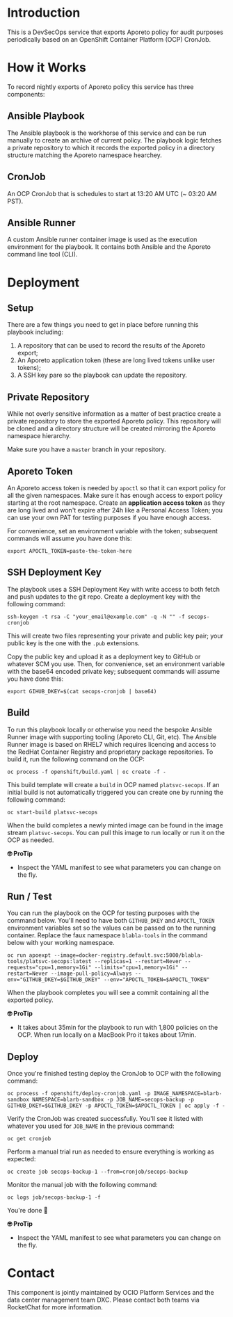 # Introduction

This is a DevSecOps service that exports Aporeto policy for audit purposes periodically based on an OpenShift Container Platform (OCP) CronJob.

# How it Works

To record nightly exports of Aporeto policy this service has three components:

## Ansible Playbook

The Ansible playbook is the workhorse of this service and can be run manually to create an archive of current policy. The playbook logic fetches a private repository to which it records the exported policy in a directory structure matching the Aporeto namespace hearchey.

## CronJob

An OCP CronJob that is schedules to start at 13:20 AM UTC (~ 03:20 AM PST). 

## Ansible Runner

A custom Ansible runner container image is used as the execution environment for the playbook. It contains both Ansible and the Aporeto command line tool (CLI).

# Deployment

## Setup

There are a few things you need to get in place before running this playbook including:

1. A repository that can be used to record the results of the Aporeto export;
2. An Aporeto application token (these are long lived tokens unlike user tokens);
3. A SSH key pare so the playbook can update the repository.

## Private Repository

While not overly sensitive information as a matter of best practice create a private repository to store the exported Aporeto policy. This repository will be cloned and a directory structure will be created mirroring the Aporeto namespace hierarchy.

Make sure you have a `master` branch in your repository.

## Aporeto Token

An Aporeto access token is needed by `apoctl` so that it can export policy for all the given namespaces. Make sure it has enough access to export policy starting at the root namespace. Create an **application access token** as they are long lived and won't expire after 24h like a Personal Access Token; you can use your own PAT for testing purposes if you have enough access. 

For convenience, set an environment variable with the token; subsequent commands will assume you have done this:

```console
export APOCTL_TOKEN=paste-the-token-here
```

## SSH Deployment Key

The playbook uses a SSH Deployment Key with write access to both fetch and push updates to the git repo. Create a deployment key with the following command:

```console
ssh-keygen -t rsa -C "your_email@example.com" -q -N "" -f secops-cronjob
```

This will create two files representing your private and public key pair; your public key is the one with the `.pub` extensions.

Copy the public key and upload it as a deployment key to GitHub or whatever SCM you use. Then, for convenience, set an environment variable with the base64 encoded private key; subsequent commands will assume you have done this:

```console
export GIHUB_DKEY=$(cat secops-cronjob | base64)
```

## Build

To run this playbook locally or otherwise you need the bespoke Ansible Runner image with supporting tooling (Aporeto CLI, Git, etc). The Ansible Runner image is based on RHEL7 which requires licencing and access to the RedHat Container Registry and proprietary package repositories. To build it, run the following command on the OCP:

```console
oc process -f openshift/build.yaml | oc create -f -
```

This build template will create a `build` in OCP named `platsvc-secops`. If an initial build is not automatically triggered you can create one by running the following command:

```console
oc start-build platsvc-secops
```

When the build completes a newly minted image can be found in the image stream `platsvc-secops`. You can pull this image to run locally or run it on the OCP as needed.

**🤓 ProTip**

- Inspect the YAML manifest to see what parameters you can change on the fly.

## Run / Test

You can run the playbook on the OCP for testing purposes with the command below. You'll need to have both `GITHUB_DKEY` and `APOCTL_TOKEN` environment variables set so the values can be passed on to the running container. Replace the faux namespace `blabla-tools` in the command below with your working namespace.

```console
oc run apoexpt --image=docker-registry.default.svc:5000/blabla-tools/platsvc-secops:latest --replicas=1 --restart=Never --requests="cpu=1,memory=1Gi" --limits="cpu=1,memory=1Gi" --restart=Never --image-pull-policy=Always --env="GITHUB_DKEY=$GITHUB_DKEY" --env="APOCTL_TOKEN=$APOCTL_TOKEN"
```

When the playbook completes you will see a commit containing all the exported policy.

**🤓 ProTip**

- It takes about 35min for the playbook to run with 1,800 policies on the OCP. When run locally on a MacBook Pro it takes about 17min.

## Deploy

Once you're finished testing deploy the CronJob to OCP with the following command:

```console
oc process -f openshift/deploy-cronjob.yaml -p IMAGE_NAMESPACE=blarb-sandbox NAMESPACE=blarb-sandbox -p JOB_NAME=secops-backup -p GITHUB_DKEY=$GITHUB_DKEY -p APOCTL_TOKEN=$APOCTL_TOKEN | oc apply -f -
```

Verify the CronJob was created successfully. You'll see it listed with whatever you used for `JOB_NAME` in the previous command:

```console
oc get cronjob
```

Perform a manual trial run as needed to ensure everything is working as expected:

```console
oc create job secops-backup-1 --from=cronjob/secops-backup
```

Monitor the manual job with the following command:

```console
oc logs job/secops-backup-1 -f
```

You're done 🙌

**🤓 ProTip**

- Inspect the YAML manifest to see what parameters you can change on the fly.

# Contact

This component is jointly maintained by OCIO Platform Services and the data center management team DXC. Please contact both teams via RocketChat for more information.